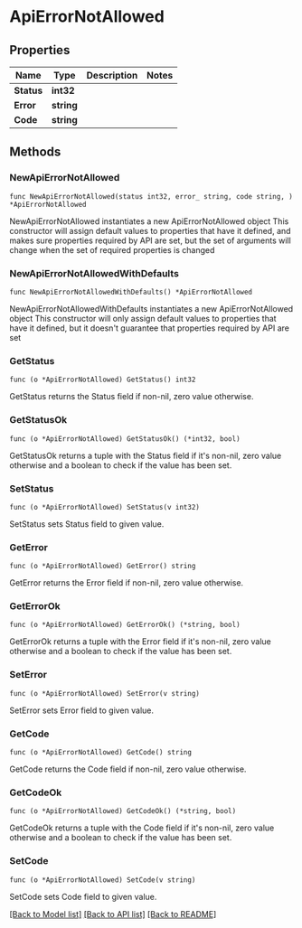 # ApiErrorNotAllowed

## Properties

Name | Type | Description | Notes
------------ | ------------- | ------------- | -------------
**Status** | **int32** |  | 
**Error** | **string** |  | 
**Code** | **string** |  | 

## Methods

### NewApiErrorNotAllowed

`func NewApiErrorNotAllowed(status int32, error_ string, code string, ) *ApiErrorNotAllowed`

NewApiErrorNotAllowed instantiates a new ApiErrorNotAllowed object
This constructor will assign default values to properties that have it defined,
and makes sure properties required by API are set, but the set of arguments
will change when the set of required properties is changed

### NewApiErrorNotAllowedWithDefaults

`func NewApiErrorNotAllowedWithDefaults() *ApiErrorNotAllowed`

NewApiErrorNotAllowedWithDefaults instantiates a new ApiErrorNotAllowed object
This constructor will only assign default values to properties that have it defined,
but it doesn't guarantee that properties required by API are set

### GetStatus

`func (o *ApiErrorNotAllowed) GetStatus() int32`

GetStatus returns the Status field if non-nil, zero value otherwise.

### GetStatusOk

`func (o *ApiErrorNotAllowed) GetStatusOk() (*int32, bool)`

GetStatusOk returns a tuple with the Status field if it's non-nil, zero value otherwise
and a boolean to check if the value has been set.

### SetStatus

`func (o *ApiErrorNotAllowed) SetStatus(v int32)`

SetStatus sets Status field to given value.


### GetError

`func (o *ApiErrorNotAllowed) GetError() string`

GetError returns the Error field if non-nil, zero value otherwise.

### GetErrorOk

`func (o *ApiErrorNotAllowed) GetErrorOk() (*string, bool)`

GetErrorOk returns a tuple with the Error field if it's non-nil, zero value otherwise
and a boolean to check if the value has been set.

### SetError

`func (o *ApiErrorNotAllowed) SetError(v string)`

SetError sets Error field to given value.


### GetCode

`func (o *ApiErrorNotAllowed) GetCode() string`

GetCode returns the Code field if non-nil, zero value otherwise.

### GetCodeOk

`func (o *ApiErrorNotAllowed) GetCodeOk() (*string, bool)`

GetCodeOk returns a tuple with the Code field if it's non-nil, zero value otherwise
and a boolean to check if the value has been set.

### SetCode

`func (o *ApiErrorNotAllowed) SetCode(v string)`

SetCode sets Code field to given value.



[[Back to Model list]](../README.md#documentation-for-models) [[Back to API list]](../README.md#documentation-for-api-endpoints) [[Back to README]](../README.md)


